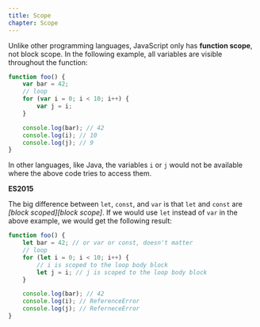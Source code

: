 ```yaml
---
title: Scope
chapter: Scope
---
```


Unlike other programming languages, JavaScript only has **function scope**, not
block scope. In the following example, all variables are visible throughout the
function:

```javascript
function foo() {
    var bar = 42;
    // loop
    for (var i = 0; i < 10; i++) {
        var j = i;
    }

    console.log(bar); // 42
    console.log(i); // 10
    console.log(j); // 9
}
```

In other languages, like Java, the variables `i` or `j` would not be available
where the above code tries to access them.

<div class="callout secondary">

<i class="fa fa-info-circle" aria-hidden="true"></i> **ES2015**

The big difference between `let`, `const`, and `var` is that `let` and `const`
are _[block scoped][block scope]_. If we would use `let` instead of `var` in
the above example, we would get the following result:

```javascript
function foo() {
    let bar = 42; // or var or const, doesn't matter
    // loop
    for (let i = 0; i < 10; i++) {
        // i is scoped to the loop body block
        let j = i; // j is scoped to the loop body block
    }

    console.log(bar); // 42
    console.log(i); // ReferenceError
    console.log(j); // ReferneceError
}
```
